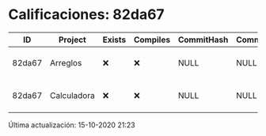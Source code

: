 # Calificaciones: 82da67
|ID|Project|Exists|Compiles|CommitHash|CommitDate|CheckDate|Comments|
|-|-|-|-|-|-|-|-|
|82da67|Arreglos|❌|❌|NULL|NULL|15-10-2020 21:23:18|No se encontró el archivo en PracticasComputacionI/Arreglos/Arreglos.cpp|
|82da67|Calculadora|❌|❌|NULL|NULL|15-10-2020 21:23:16|No se encontró el archivo en PracticasComputacionI/Calculadora/Calculadora.cpp|

Última actualización: 15-10-2020 21:23